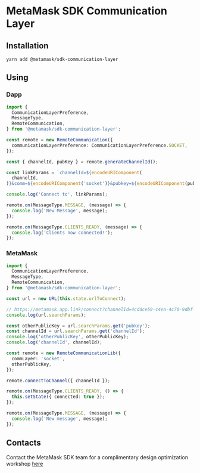 # MetaMask SDK Communication Layer

## Installation

`yarn add @metamask/sdk-communication-layer`

## Using

### Dapp

```ts
import {
  CommunicationLayerPreference,
  MessageType,
  RemoteCommunication,
} from '@metamask/sdk-communication-layer';

const remote = new RemoteCommunication({
  communicationLayerPreference: CommunicationLayerPreference.SOCKET,
});

const { channelId, pubKey } = remote.generateChannelId();

const linkParams = `channelId=${encodeURIComponent(
  channelId,
)}&comm=${encodeURIComponent('socket')}&pubkey=${encodeURIComponent(pubKey)}`;

console.log('Connect to', linkParams);

remote.on(MessageType.MESSAGE, (message) => {
  console.log('New Message', message);
});

remote.on(MessageType.CLIENTS_READY, (message) => {
  console.log('Clients now connected!');
});
```

### MetaMask

```ts
import {
  CommunicationLayerPreference,
  MessageType,
  RemoteCommunication,
} from '@metamask/sdk-communication-layer';

const url = new URL(this.state.urlToConnect);

// https://metamask.app.link/connect?channelId=4cddce59-c4ea-4c70-9dbf-d1ddbe8f7a9f&comm=socket&pubkey=BCCKuS6Z26iZkxA1oB69X9DN73dlCYEQa46d0id8MCXdshRHGqI4rVuIeXjMS2vrlq7PkD4nbzb7gEFn%2FJfHz4E%3D
console.log(url.searchParams);

const otherPublicKey = url.searchParams.get('pubkey');
const channelId = url.searchParams.get('channelId');
console.log('otherPublicKey', otherPublicKey);
console.log('channelId', channelId);

const remote = new RemoteCommunicationLib({
  commLayer: 'socket',
  otherPublicKey,
});

remote.connectToChannel({ channelId });

remote.on(MessageType.CLIENTS_READY, () => {
  this.setState({ connected: true });
});

remote.on(MessageType.MESSAGE, (message) => {
  console.log('New message', message);
});
```

## Contacts

Contact the MetaMask SDK team for a complimentary design optimization workshop [here](https://fq1an8d8ib2.typeform.com/to/sC7eK5F1)
